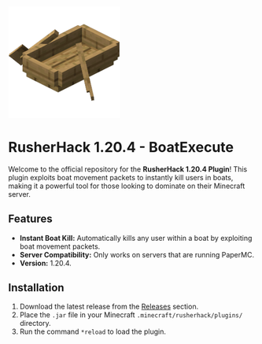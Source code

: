 <a>
  <img src="assets/images/logo.png" style="width: 45%" alt="logo">
</a>

# RusherHack 1.20.4 - BoatExecute

Welcome to the official repository for the **RusherHack 1.20.4 Plugin**! This plugin exploits boat movement packets to instantly kill users in boats, making it a powerful tool for those looking to dominate on their Minecraft server.

## Features

- **Instant Boat Kill:** Automatically kills any user within a boat by exploiting boat movement packets.
- **Server Compatibility:** Only works on servers that are running PaperMC.
- **Version:** 1.20.4.

## Installation

1. Download the latest release from the [Releases](https://github.com/PhilipPanda/RusherHack-BoatExecute/releases/) section.
2. Place the `.jar` file in your Minecraft `.minecraft/rusherhack/plugins/` directory.
3. Run the command `*reload` to load the plugin.